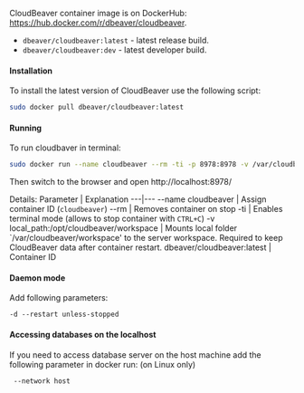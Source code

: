 CloudBeaver container image is on DockerHub: https://hub.docker.com/r/dbeaver/cloudbeaver.  
- `dbeaver/cloudbeaver:latest` - latest release build.
- `dbeaver/cloudbeaver:dev` - latest developer build.

#### Installation 
To install the latest version of CloudBeaver use the following script:

```sh
sudo docker pull dbeaver/cloudbeaver:latest
```

#### Running 

To run cloudbaver in terminal:
```sh
sudo docker run --name cloudbeaver --rm -ti -p 8978:8978 -v /var/cloudbeaver/workspace:/opt/cloudbeaver/workspace dbeaver/cloudbeaver:latest
```

Then switch to the browser and open http://localhost:8978/

Details:
Parameter | Explanation
---|---
--name cloudbeaver | Assign container ID (`cloudbeaver`)
--rm | Removes container on stop
-ti | Enables terminal mode (allows to stop container with `CTRL+C`)
-v local_path:/opt/cloudbeaver/workspace | Mounts local folder `/var/cloudbeaver/workspace' to the server workspace. Required to keep CloudBeaver data after container restart.
dbeaver/cloudbeaver:latest | Container ID

#### Daemon mode

Add following parameters:
```
-d --restart unless-stopped 
```

#### Accessing databases on the localhost

If you need to access database server on the host machine add the following parameter in docker run: (on Linux only)
```
 --network host
```
